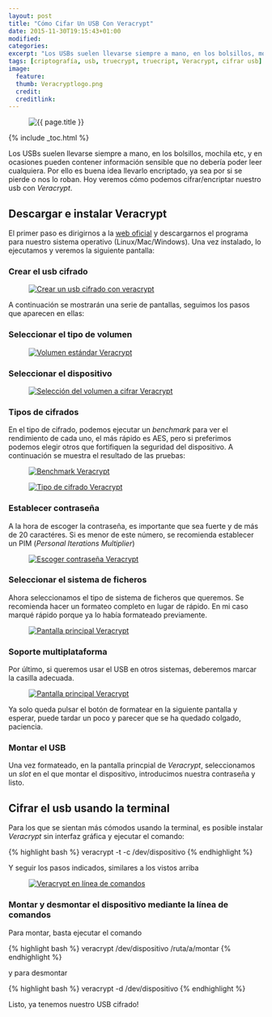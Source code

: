```yaml
---
layout: post
title: "Cómo Cifar Un USB Con Veracrypt"
date: 2015-11-30T19:15:43+01:00
modified:
categories:
excerpt: "Los USBs suelen llevarse siempre a mano, en los bolsillos, mochila etc, y en ocasiones pueden contener información sensible que no debería poder leer cualquiera. Por ello es buena idea llevarlo encriptado, ya sea por si se pierde o nos lo roban. Hoy veremos cómo podemos cifrar/encriptar nuestro usb con Veracrypt"
tags: [criptografía, usb, truecrypt, truecript, Veracrypt, cifrar usb]
image:
  feature:
  thumb: Veracryptlogo.png
  credit:
  creditlink:
---
```


<figure>
  <img src="/images/Veracryptlogo.png" title="{{ page.title }}" alt="{{ page.title }}" />
</figure>

{% include _toc.html %}

Los USBs suelen llevarse siempre a mano, en los bolsillos, mochila etc, y en ocasiones pueden contener información sensible que no debería poder leer cualquiera. Por ello es buena idea llevarlo encriptado, ya sea por si se pierde o nos lo roban. Hoy veremos cómo podemos cifrar/encriptar nuestro usb con _Veracrypt_.

<!--ad-->

## Descargar e instalar Veracrypt

El primer paso es dirigirnos a la <a href="https://veracrypt.codeplex.com/wikipage?title=Downloads" target="_blank" title="Veracr">web oficial</a> y descargarnos el programa para nuestro sistema operativo (Linux/Mac/Windows). Una vez instalado, lo ejecutamos y veremos la siguiente pantalla:

### Crear el usb cifrado

<figure>
  <a href="/images/2.png"><img src="/images/2.png" title="Crear un usb cifrado con veracrypt" alt="Crear un usb cifrado con veracrypt" /></a>
</figure>

A continuación se mostrarán una serie de pantallas, seguimos los pasos que aparecen en ellas:

### Seleccionar el tipo de volumen

<figure>
  <a href="/images/3.png"><img src="/images/3.png" title="Volumen estándar Veracrypt" alt="Volumen estándar Veracrypt" /></a>
</figure>

### Seleccionar el dispositivo

<figure>
  <a href="/images/4.png"><img src="/images/4.png" title="Selección del volumen a cifrar Veracrypt" alt="Selección del volumen a cifrar Veracrypt" /></a>
</figure>

### Tipos de cifrados

En el tipo de cifrado, podemos ejecutar un _benchmark_ para ver el rendimiento de cada uno, el más rápido es AES, pero si preferimos podemos elegir otros que fortifiquen la seguridad del dispositivo. A continuación se muestra el resultado de las pruebas:

<figure>
  <a href="/images/bench.png"><img src="/images/bench.png" title="Benchmark Veracrypt" alt="Benchmark Veracrypt" /></a>
</figure>

<figure>
  <a href="/images/5.png"><img src="/images/5.png" title="Tipo de cifrado Veracrypt" alt="Tipo de cifrado Veracrypt" /></a>
</figure>

### Establecer contraseña

A la hora de escoger la contraseña, es importante que sea fuerte y de más de 20 caractéres. Si es menor de este número, se recomienda establecer un PIM (_Personal Iterations Multiplier_)

<figure>
  <a href="/images/8.png"><img src="/images/8.png" title="Escoger contraseña  Veracrypt" alt="Escoger contraseña Veracrypt" /></a>
</figure>

### Seleccionar el sistema de ficheros

Ahora seleccionamos el tipo de sistema de ficheros que queremos. Se recomienda hacer un formateo completo en lugar de rápido. En mi caso marqué rápido porque ya lo había formateado previamente.

<figure>
  <a href="/images/9.png"><img src="/images/9.png" title="Pantalla principal Veracrypt" alt="Pantalla principal Veracrypt" /></a>
</figure>

### Soporte multiplataforma

Por último, si queremos usar el USB en otros sistemas, deberemos marcar la casilla adecuada.

<figure>
  <a href="/images/10.png"><img src="/images/10.png" title="Pantalla principal Veracrypt" alt="Pantalla principal Veracrypt" /></a>
</figure>

Ya solo queda pulsar el botón de formatear en la siguiente pantalla y esperar, puede tardar un poco y parecer que se ha quedado colgado, paciencia.

### Montar el USB

Una vez formateado, en la pantalla princpial de _Veracrypt_, seleccionamos un _slot_ en el que montar el dispositivo, introducimos nuestra contraseña y listo.

## Cifrar el usb usando la terminal

Para los que se sientan más cómodos usando la terminal, es posible instalar _Veracrypt_ sin interfaz gráfica y ejecutar el comando:

{% highlight bash %}
veracrypt -t -c /dev/dispositivo
{% endhighlight %}

Y seguir los pasos indicados, similares a los vistos arriba

<figure>
  <a href="/images/cmdveracrypt.png"><img src="/images/cmdveracrypt.png" title="Veracrypt en línea de comandos" alt="Veracrypt en línea de comandos" /></a>
</figure>

### Montar y desmontar el dispositivo mediante la línea de comandos

Para montar, basta ejecutar el comando

{% highlight bash %}
veracrypt /dev/dispositivo /ruta/a/montar
{% endhighlight %}

y para desmontar

{% highlight bash %}
veracrypt -d /dev/dispositivo
{% endhighlight %}

Listo, ya tenemos nuestro USB cifrado!
